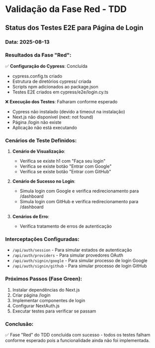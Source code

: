 # Validação da Fase Red - TDD

## Status dos Testes E2E para Página de Login

### Data: 2025-08-13

### Resultados da Fase "Red":

✅ **Configuração do Cypress**: Concluída
- cypress.config.ts criado
- Estrutura de diretórios cypress/ criada
- Scripts npm adicionados ao package.json
- Testes E2E criados em cypress/e2e/login.cy.ts

❌ **Execução dos Testes**: Falharam conforme esperado
- Cypress não instalado (devido a timeout na instalação)
- Next.js não disponível (next: not found)
- Página /login não existe
- Aplicação não está executando

### Cenários de Teste Definidos:

1. **Cenário de Visualização**:
   - Verifica se existe h1 com "Faça seu login"
   - Verifica se existe botão "Entrar com Google"
   - Verifica se existe botão "Entrar com GitHub"

2. **Cenário de Sucesso no Login**:
   - Simula login com Google e verifica redirecionamento para /dashboard
   - Simula login com GitHub e verifica redirecionamento para /dashboard

3. **Cenários de Erro**:
   - Verifica tratamento de erros de autenticação

### Interceptações Configuradas:
- `/api/auth/session` - Para simular estados de autenticação
- `/api/auth/providers` - Para simular provedores OAuth
- `/api/auth/signin/google` - Para simular processo de login Google
- `/api/auth/signin/github` - Para simular processo de login GitHub

### Próximos Passos (Fase Green):
1. Instalar dependências do Next.js
2. Criar página /login
3. Implementar componentes de login
4. Configurar NextAuth.js
5. Executar testes para verificar se passam

### Conclusão:
✅ Fase "Red" do TDD concluída com sucesso - todos os testes falham conforme esperado pois a funcionalidade ainda não foi implementada.